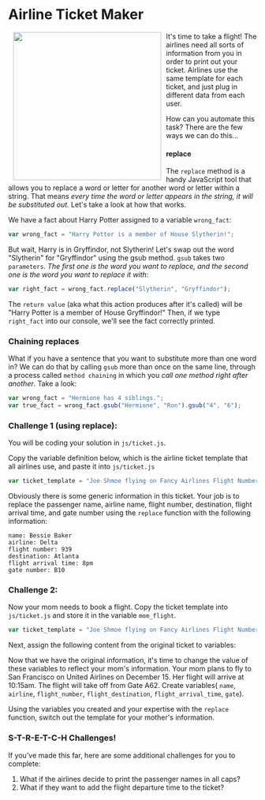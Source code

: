 # Airline Ticket Maker

<img src="https://s3.amazonaws.com/after-school-assets/airline-boarding-pass-ticket-isolated-over-white-shadow-background-31428164.jpg" width="300" align="left" hspace="10">

It's time to take a flight! The airlines need all sorts of information from you in order to print out your ticket. Airlines use the same template for each ticket, and just plug in different data from each user. 

How can you automate this task? There are the few ways we can do this...

#### replace
The `replace` method is a handy JavaScript tool that allows you to replace a word or letter for another word or letter within a string. That means *every time the word or letter appears in the string, it will be substituted out.* Let's take a look at how that works.

We have a fact about Harry Potter assigned to a variable `wrong_fact`:

```js
var wrong_fact = "Harry Potter is a member of House Slytherin!";
```
But wait, Harry is in Gryffindor, not Slytherin! Let's swap out the word "Slytherin" for "Gryffindor" using the gsub method. `gsub` takes two `parameters`. *The first one is the word you want to replace, and the second one is the word you want to replace it with*:

```js
var right_fact = wrong_fact.replace("Slytherin", "Gryffindor");
```

The `return value` (aka what this action produces after it's called) will be "Harry Potter is a member of House Gryffindor!" Then, if we type `right_fact` into our console, we'll see the fact correctly printed.

### Chaining replaces

What if you have a sentence that you want to substitute more than one word in? We can do that by calling `gsub` more than once on the same line, through a process called `method chaining` in which you *call one method right after another*. Take a look:

```js
var wrong_fact = "Hermione has 4 siblings.";
var true_fact = wrong_fact.gsub("Hermione", "Ron").gsub("4", "6");
```


### Challenge 1 (using replace):
You will be coding your solution in `js/ticket.js`.

Copy the variable definition below, which is the airline ticket template that all airlines use, and paste it into `js/ticket.js`

```js
var ticket_template = "Joe Shmoe flying on Fancy Airlines Flight Number 000 arriving at Fancy Destination at 2400 hours. The flight will depart from gate 100.
```

Obviously there is some generic information in this ticket. Your job is to replace the passenger name, airline name, flight number, destination, flight arrival time, and gate number using the `replace` function with the following information:

```
name: Bessie Baker
airline: Delta
flight number: 939
destination: Atlanta
flight arrival time: 8pm
gate number: B10
```

### Challenge 2:
Now your mom needs to book a flight. Copy the ticket template into `js/ticket.js` and store it in the variable `mom_flight`.

```js
var ticket_template = "Joe Shmoe flying on Fancy Airlines Flight Number 000 arriving at Fancy Destination at 2400 hours. The flight will depart from gate 100.
```

Next, assign the following content from the original ticket to variables:

Now that we have the original information, it's time to change the value of these variables to reflect your mom's information. Your mom plans to fly to San Francisco on United Airlines on December 15. Her flight will arrive at 10:15am. The flight will take off from Gate A62. Create variables( `name`, `airline`, `flight_number`, `flight_destination`, `flight_arrival_time`, `gate`).


Using the variables you created and your expertise with the `replace` function, switch out the template for your mother's information. 

### S-T-R-E-T-C-H Challenges!
If you've made this far, here are some additional challenges for you to complete:

1.  What if the airlines decide to print the passenger names in all caps?
2. What if they want to add the flight departure time to the ticket?

